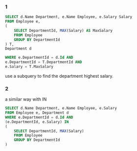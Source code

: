 ### 1

```SQL
SELECT d.Name Department, e.Name Employee, e.Salary Salary
FROM Employee e, 
(
    SELECT DepartmentId, MAX(Salary) AS MaxSalary 
    FROM Employee
    GROUP BY DepartmentId
) T,
Department d

WHERE e.DepartmentId = d.Id AND
e.DepartmentId = T.DepartmentId AND
e.Salary = T.MaxSalary
```

use a subquery to find the department highest salary.

### 2

a similar way with IN

```SQL
SELECT d.Name Department, e.Name Employee, e.Salary
FROM Employee e, Department d
WHERE e.DepartmentId = d.Id AND
(e.DepartmentId, e.Salary) IN 
(
    SELECT DepartmentId, MAX(Salary)
    FROM Employee
    GROUP BY DepartmentId
)
```
